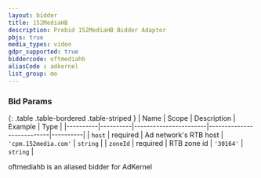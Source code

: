 ```yaml
---
layout: bidder
title: 152MediaHB
description: Prebid 152MediaHB Bidder Adaptor
pbjs: true
media_types: video
gdpr_supported: true
biddercode: oftmediahb
aliasCode : adkernel
list_group: mo
---
```


### Bid Params

{: .table .table-bordered .table-striped }
| Name     | Scope    | Description           | Example                   | Type     |
|----------|----------|-----------------------|---------------------------|----------|
| `host`   | required | Ad network's RTB host | `'cpm.152media.com'` | `string` |
| `zoneId` | required | RTB zone id           | `'30164'`                 | `string` |

oftmediahb is an aliased bidder for AdKernel
